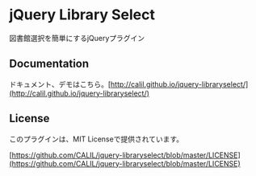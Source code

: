 jQuery Library Select
===========================

図書館選択を簡単にするjQueryプラグイン

## Documentation

ドキュメント、デモはこちら。[http://calil.github.io/jquery-libraryselect/](http://calil.github.io/jquery-libraryselect/)

## License

このプラグインは、MIT Licenseで提供されています。

[https://github.com/CALIL/jquery-libraryselect/blob/master/LICENSE](https://github.com/CALIL/jquery-libraryselect/blob/master/LICENSE)

